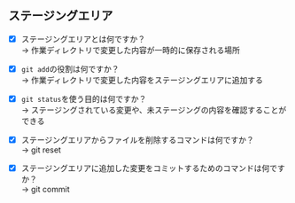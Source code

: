 ## ステージングエリア
- [x] ステージングエリアとは何ですか？  
→  作業ディレクトリで変更した内容が一時的に保存される場所

- [x] `git add`の役割は何ですか？  
→  作業ディレクトリで変更した内容をステージングエリアに追加する

- [x] `git status`を使う目的は何ですか？  
→  ステージングされている変更や、未ステージングの内容を確認することができる

- [x] ステージングエリアからファイルを削除するコマンドは何ですか？  
→  git reset 

- [x] ステージングエリアに追加した変更をコミットするためのコマンドは何ですか？  
→  git commit
